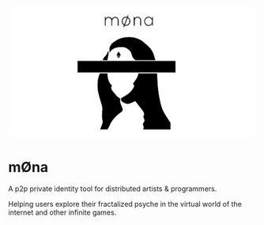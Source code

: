 ![m0na.png](m0na.png)

# mØna 
A p2p private identity tool for distributed artists & programmers. 

Helping users explore their fractalized psyche in the virtual world of the internet and other infinite games.
